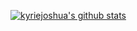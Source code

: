 [![kyriejoshua's github stats](https://github-readme-stats.vercel.app/api?username=LuSuguru&count_private=true&theme=radical&show_icons=true)](https://github.com/anuraghazra/github-readme-stats)

<!--
**LuSuguru/LUsuguru** is a ✨ _special_ ✨ repository because its `README.md` (this file) appears on your GitHub profile.

- 🔭 I’m currently working on ...
- 🌱 I’m currently learning ...
- 👯 I’m looking to collaborate on ...
- 🤔 I’m looking for help with ...
- 💬 Ask me about ...
- 📫 How to reach me: ...
- 😄 Pronouns: ...
- ⚡ Fun fact: ...
-->
